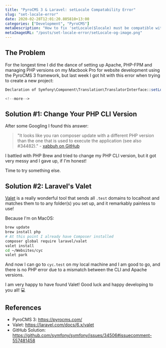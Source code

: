 ```yaml
---
title: "PyroCMS 3 & Laravel: setLocale Compatability Error"
slug: "set-locale-error"
date: 2020-02-28T12:01:20.805810+13:00
categories: ["Development", "PyroCMS"]
metaDescription: "How to fix 'setLocale($locale) must be compatible with setLocale(string $locale)' in PyroCMS and Laravel"
metaImageURL: "/posts/set-locale-error/setLocale-og-image.png"
---
```


## The Problem

For the longest time I did the dance of setting up Apache, PHP-FPM and managing PHP versions on my Macbook Pro for website development using the PyroCMS 3 framework, but last week I got hit with this error when trying to create a new project:

```php
Declaration of Symfony\Component\Translation\TranslatorInterface::setLocale($locale) must be compatible with Symfony\Contracts\Translation\LocaleAwareInterface::setLocale(string $locale)

<!--more-->

```
## Solution #1: Change Your PHP CLI Version

After some Googling I found this answer: 

> "It looks like you ran composer update with a different PHP version than the one that is used to execute the application (see also #34482)." - [xabbuh on GitHub][github]

I battled with PHP Brew and tried to change my PHP CLI version, but it got very messy and I gave up, if I'm honest!

Time to try something else.

## Solution #2: Laravel's Valet

[Valet][valet] is a really wonderful tool that sends all `.test` domains to localhost and matches them to to any folder(s) you set up, and it remarkably painless to use!

Because I'm on MacOS:

```bash
brew update
brew install php
# At this point I already have Composer installed
composer global require laravel/valet
valet install
cd ~/Websites/cyc
valet park
```

And now I can go to `cyc.test` on my local machine and I am good to go, and there is no PHP error due to a mismatch between the CLI and Apache versions.

I am very happy to have found Valet! Good luck and happy developing to you all! 💻

## References
- PyroCMS 3: https://pyrocms.com/
- Valet: https://laravel.com/docs/6.x/valet
- GitHub Solution: https://github.com/symfony/symfony/issues/34506#issuecomment-557481458

[pyro-3]: https://pyrocms.com/
[valet]: https://laravel.com/docs/6.x/valet
[github]: https://github.com/symfony/symfony/issues/34506#issuecomment-557481458
